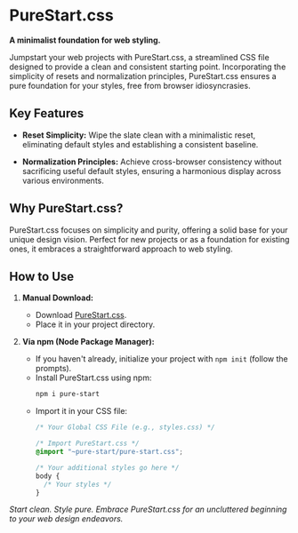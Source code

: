 # PureStart.css

**A minimalist foundation for web styling.**

Jumpstart your web projects with PureStart.css, a streamlined CSS file designed to provide a clean and consistent starting point. Incorporating the simplicity of resets and normalization principles, PureStart.css ensures a pure foundation for your styles, free from browser idiosyncrasies.

## Key Features

- **Reset Simplicity:** Wipe the slate clean with a minimalistic reset, eliminating default styles and establishing a consistent baseline.
  
- **Normalization Principles:** Achieve cross-browser consistency without sacrificing useful default styles, ensuring a harmonious display across various environments.

## Why PureStart.css?

PureStart.css focuses on simplicity and purity, offering a solid base for your unique design vision. Perfect for new projects or as a foundation for existing ones, it embraces a straightforward approach to web styling.

## How to Use

1. **Manual Download:**
   - Download [PureStart.css](https://github.com/sohail-ansari02/pure-start/blob/main/pure-start.css).
   - Place it in your project directory.

2. **Via npm (Node Package Manager):**
   - If you haven't already, initialize your project with `npm init` (follow the prompts).
   - Install PureStart.css using npm:
     ```bash
     npm i pure-start
     ```
   - Import it in your CSS file:
     ```css
     /* Your Global CSS File (e.g., styles.css) */

     /* Import PureStart.css */
     @import "~pure-start/pure-start.css";

     /* Your additional styles go here */
     body {
       /* Your styles */
     }
     ```

*Start clean. Style pure. Embrace PureStart.css for an uncluttered beginning to your web design endeavors.*
